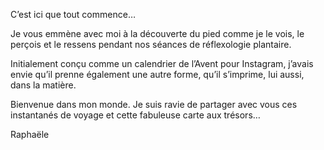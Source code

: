 C’est ici que tout commence…

Je vous emmène avec moi à la découverte du pied comme je le vois, le perçois et le ressens pendant nos séances de réflexologie plantaire.

Initialement conçu comme un calendrier de l’Avent pour Instagram, j’avais envie qu’il prenne également une autre forme, qu’il s’imprime, lui aussi, dans la matière.

Bienvenue dans mon monde. Je suis ravie de partager avec vous ces instantanés de voyage et cette fabuleuse carte aux trésors…

Raphaële
